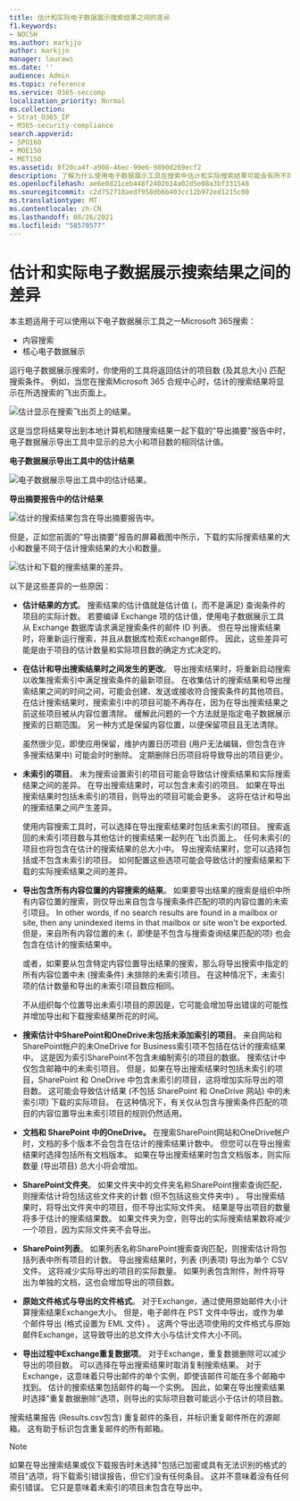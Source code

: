 ```yaml
---
title: 估计和实际电子数据展示搜索结果之间的差异
f1.keywords:
- NOCSH
ms.author: markjjo
author: markjjo
manager: laurawi
ms.date: ''
audience: Admin
ms.topic: reference
ms.service: O365-seccomp
localization_priority: Normal
ms.collection:
- Strat_O365_IP
- M365-security-compliance
search.appverid:
- SPO160
- MOE150
- MET150
ms.assetid: 8f20ca4f-a908-46ec-99e6-9890d269ecf2
description: 了解为什么使用电子数据展示工具在搜索中估计和实际搜索结果可能会有所不同Office 365。
ms.openlocfilehash: ae6e8d21ceb448f2402b14a02d5e08a3bf331548
ms.sourcegitcommit: c2d752718aedf958db6b403cc12b972ed1215c00
ms.translationtype: MT
ms.contentlocale: zh-CN
ms.lasthandoff: 08/26/2021
ms.locfileid: "58570577"
---
```

# <a name="differences-between-estimated-and-actual-ediscovery-search-results"></a>估计和实际电子数据展示搜索结果之间的差异

本主题适用于可以使用以下电子数据展示工具之一Microsoft 365搜索： 

- 内容搜索
- 核心电子数据展示

运行电子数据展示搜索时，你使用的工具将返回估计的项目数 (及其总大小) 匹配搜索条件。 例如，当您在搜索Microsoft 365 合规中心时，估计的搜索结果将显示在所选搜索的飞出页面上。
  
![估计显示在搜索飞出页上的结果。](../media/EstimatedSearchResults1.png)
  
这是当您将结果导出到本地计算机和随搜索结果一起下载的"导出摘要"报告中时，电子数据展示导出工具中显示的总大小和项目数的相同估计值。
  
**电子数据展示导出工具中的估计结果**

![电子数据展示导出工具中的估计结果。](../media/d34312a5-0ee6-49aa-9460-7ea0015a6e66.png)
  
**导出摘要报告中的估计结果**

![估计的搜索结果包含在导出摘要报告中。](../media/44b579da-86c2-4f33-81b5-84d604003eda.png)
  
但是，正如您前面的"导出摘要"报告的屏幕截图中所示，下载的实际搜索结果的大小和数量不同于估计搜索结果的大小和数量。
  
![估计和下载的搜索结果的差异。](../media/84aef318-230f-430d-9d9e-02f21342d364.png)
  
以下是这些差异的一些原因：
  
- **估计结果的方式**。 搜索结果的估计值就是估计值 (，而不是满足) 查询条件的项目的实际计数。 若要编译 Exchange 项的估计值，使用电子数据展示工具从 Exchange 数据库请求满足搜索条件的邮件 ID 列表。 但在导出搜索结果时，将重新运行搜索，并且从数据库检索Exchange邮件。 因此，这些差异可能是由于项目的估计数量和实际项目数的确定方式决定的。

- **在估计和导出搜索结果时之间发生的更改**。 导出搜索结果时，将重新启动搜索以收集搜索索引中满足搜索条件的最新项目。 在收集估计的搜索结果和导出搜索结果之间的时间之间，可能会创建、发送或接收符合搜索条件的其他项目。 在估计搜索结果时，搜索索引中的项目可能不再存在，因为在导出搜索结果之前这些项目被从内容位置清除。 缓解此问题的一个方法就是指定电子数据展示搜索的日期范围。 另一种方式是保留内容位置，以便保留项目且无法清除。 

   虽然很少见，即使应用保留，维护内置日历项目 (用户无法编辑，但包含在许多搜索结果中) 可能会时时删除。 定期删除日历项目将导致导出的项目更少。

- **未索引的项目**。 未为搜索设置索引的项目可能会导致估计搜索结果和实际搜索结果之间的差异。 在导出搜索结果时，可以包含未索引的项目。 如果在导出搜索结果时包括未索引的项目，则导出的项目可能会更多。 这将在估计和导出的搜索结果之间产生差异。

    使用内容搜索工具时，可以选择在导出搜索结果时包括未索引的项目。 搜索返回的未索引项目数与其他估计的搜索结果一起列在飞出页面上。 任何未索引的项目也将包含在估计的搜索结果的总大小中。 导出搜索结果时，您可以选择包括或不包含未索引的项目。 如何配置这些选项可能会导致估计的搜索结果和下载的实际搜索结果之间的差异。

- **导出包含所有内容位置的内容搜索的结果**。 如果要导出结果的搜索是组织中所有内容位置的搜索，则仅导出来自包含与搜索条件匹配的项的内容位置的未索引项目。 In other words, if no search results are found in a mailbox or site, then any unindexed items in that mailbox or site won't be exported. 但是，来自所有内容位置的未 (，即使是不包含与搜索查询结果匹配的项) 也会包含在估计的搜索结果中。

    或者，如果要从包含特定内容位置导出结果的搜索，那么将导出搜索中指定的所有内容位置中未 (搜索条件) 未排除的未索引项目。 在这种情况下，未索引项的估计数量和导出的未索引项目数应相同。

    不从组织每个位置导出未索引项目的原因是，它可能会增加导出错误的可能性并增加导出和下载搜索结果所花的时间。

- **搜索估计中SharePoint和OneDrive未包括未添加索引的项目**。 来自网站和SharePoint帐户的未OneDrive for Business索引项不包括在估计的搜索结果中。 这是因为索引SharePoint不包含未编制索引的项目的数据。 搜索估计中仅包含邮箱中的未索引项目。 但是，如果在导出搜索结果时包括未索引的项目，SharePoint 和 OneDrive 中包含未索引的项目，这将增加实际导出的项目数。 这可能会导致估计结果 (不包括 SharePoint 和 OneDrive 网站) 中的未索引项) 下载的实际项目。 在这种情况下，有关仅从包含与搜索条件匹配的项目的内容位置导出未索引项目的规则仍然适用。

- **文档和 SharePoint 中的OneDrive。** 在搜索SharePoint网站和OneDrive帐户时，文档的多个版本不会包含在估计的搜索结果计数中。 但您可以在导出搜索结果时选择包括所有文档版本。 如果在导出搜索结果时包含文档版本，则实际数量 (导出项目) 总大小将会增加。

- **SharePoint文件夹**。 如果文件夹中的文件夹名称SharePoint搜索查询匹配，则搜索估计将包括这些文件夹的计数 (但不包括这些文件夹中) 。 导出搜索结果时，将导出文件夹中的项目，但不导出实际文件夹。 结果是导出项目的数量将多于估计的搜索结果数。 如果文件夹为空，则导出的实际搜索结果数将减少一个项目，因为实际文件夹不会导出。

- **SharePoint列表**。 如果列表名称SharePoint搜索查询匹配，则搜索估计将包括列表中所有项目的计数。 导出搜索结果时，列表 (列表项) 导出为单个 CSV 文件。 这将减少实际导出的项目的实际数量。 如果列表包含附件，附件将导出为单独的文档，这也会增加导出的项目数。

- **原始文件格式与导出的文件格式**。 对于Exchange，通过使用原始邮件大小计算搜索结果Exchange大小。 但是，电子邮件在 PST 文件中导出，或作为单个邮件导出 (格式设置为 EML 文件) 。 这两个导出选项使用的文件格式与原始邮件Exchange，这导致导出的总文件大小与估计文件大小不同。

- **导出过程中Exchange重复数据项**。 对于Exchange，重复数据删除可以减少导出的项目数。 可以选择在导出搜索结果时取消复制搜索结果。 对于Exchange，这意味着只导出邮件的单个实例，即使该邮件可能在多个邮箱中找到。 估计的搜索结果包括邮件的每一个实例。 因此，如果在导出搜索结果时选择"重复数据删除"选项，则导出的实际项目数可能远小于估计的项目数。

搜索结果报告 (Results.csv包含) 重复邮件的条目，并标识重复邮件所在的源邮箱。 这有助于标识包含重复邮件的所有邮箱。

> [!NOTE]
> 如果在导出搜索结果或仅下载报告时未选择"包括已加密或具有无法识别的格式的项目"选项，将下载索引错误报告，但它们没有任何条目。 这并不意味着没有任何索引错误。 它只是意味着未索引的项目未包含在导出中。

